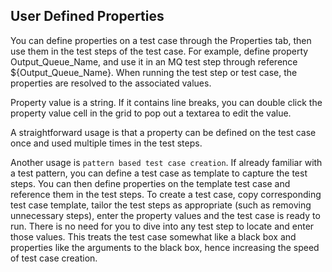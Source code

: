 ## User Defined Properties
You can define properties on a test case through the Properties tab, then use them in the test steps of the test case. For example, define property Output_Queue_Name, and use it in an MQ test step through reference ${Output_Queue_Name}. When running the test step or test case, the properties are resolved to the associated values.

Property value is a string. If it contains line breaks, you can double click the property value cell in the grid to pop out a textarea to edit the value.

A straightforward usage is that a property can be defined on the test case once and used multiple times in the test steps.

Another usage is `pattern based test case creation`. If already familiar with a test pattern, you can define a test case as template to capture the test steps. You can then define properties on the template test case and reference them in the test steps. To create a test case, copy corresponding test case template, tailor the test steps as appropriate (such as removing unnecessary steps), enter the property values and the test case is ready to run. There is no need for you to dive into any test step to locate and enter those values. This treats the test case somewhat like a black box and properties like the arguments to the black box, hence increasing the speed of test case creation.

